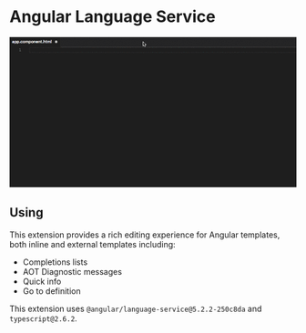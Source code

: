# Angular Language Service

![demo](client/R67RcGftRS.gif)

## Using

This extension provides a rich editing experience for Angular templates, both inline
and external templates including:

* Completions lists
* AOT Diagnostic messages
* Quick info
* Go to definition

This extension uses `@angular/language-service@5.2.2-250c8da` and `typescript@2.6.2`.

